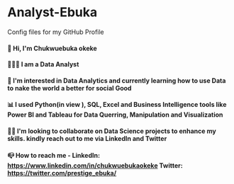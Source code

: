 # Analyst-Ebuka
Config files for my GitHub Profile
 #### 👋 Hi, I'm Chukwuebuka okeke 
 #### 🧑🏽‍💻 I am a Data Analyst 
 #### 👀 I'm interested in Data Analytics and currently learning how to use Data to nake the world a better for social Good
 #### 📊 I used Python(in view ), SQL, Excel and Business Intelligence tools like Power BI and Tableau for Data Querring, Manipulation and Visualization
 #### 👨🏽 I'm looking to collaborate on Data Science projects to enhance my skills. kindly reach out to me via LinkedIn and Twitter
 #### 📪 How to reach me - LinkedIn: https://www.linkedin.com/in/chukwuebukaokeke  Twitter: https://twitter.com/prestige_ebuka/
